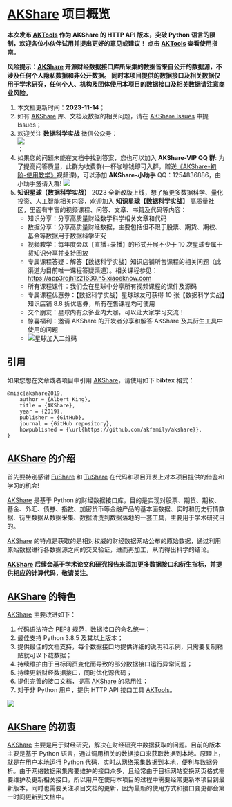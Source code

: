# [AKShare](https://github.com/akfamily/akshare) 项目概览

**本次发布 [AKTools](https://github.com/akfamily/aktools) 作为 AKShare 的 HTTP API 版本，突破 Python 语言的限制，欢迎各位小伙伴试用并提出更好的意见或建议！
点击 [AKTools](https://github.com/akfamily/aktools) 查看使用指南。**

**风险提示：[AKShare](https://github.com/akfamily/akshare) 开源财经数据接口库所采集的数据皆来自公开的数据源，不涉及任何个人隐私数据和非公开数据。
同时本项目提供的数据接口及相关数据仅用于学术研究，任何个人、机构及团体使用本项目的数据接口及相关数据请注意商业风险。**

1. 本文档更新时间：**2023-11-14**；
2. 如有 [AKShare](https://github.com/akfamily/akshare) 库、文档及数据的相关问题，请在 [AKShare Issues](https://github.com/akfamily/akshare/issues) 中提 Issues；
3. 欢迎关注 **数据科学实战** 微信公众号：<div><img src="https://jfds-1252952517.cos.ap-chengdu.myqcloud.com/akshare/readme/qrcode/ds.png"></div>；
4. 如果您的问题未能在文档中找到答案，您也可以加入 **AKShare-VIP QQ 群**: 为了提高问答质量，此群为收费群(一杯咖啡钱即可入群，赠送[《AKShare-初阶-使用教学》](https://zmj.xet.tech/s/wck86)视频课)，可以添加 **AKShare-小助手** QQ：1254836886，由小助手邀请入群! ![](https://jfds-1252952517.cos.ap-chengdu.myqcloud.com/akshare/readme/qrcode/qr_code_1254836886.jpg)
5. **知识星球【数据科学实战】** 2023 全新改版上线，想了解更多数据科学、量化投资、人工智能相关内容，欢迎加入 **知识星球【数据科学实战】** 高质量社区，里面有丰富的视频课程、问答、文章、书籍及代码等内容：
   - 知识分享：分享高质量财经数学科学相关文章和代码
   - 数据分享：分享高质量财经数据，主要包括但不限于股票、期货、期权、基金等数据用于数据科学研究
   - 视频教学：每年度会以【直播+录播】的形式开展不少于 10 次星球专属干货知识分享并支持回放
   - 专属课程答疑：解答【数据科学实战】知识店铺所售课程的相关问题（此渠道为目前唯一课程答疑渠道）。相关课程参见：https://app3rqjh1z21630.h5.xiaoeknow.com
   - 所有课程课件：我们会在星球中分享所有视频课程的课件及源码
   - 专属课程优惠券：【数据科学实战】星球球友可获得 10 张【数据科学实战】知识店铺 8.8 折优惠券，所有在售课程均可使用
   - 交个朋友：星球内有众多业内大咖，可以让大家学习交流！
   - 惊喜福利：邀请 AKShare 的开发者分享和解答 AKShare 及其衍生工具中使用的问题
   - ![星球加入二维码](https://jfds-1252952517.cos.ap-chengdu.myqcloud.com/akshare/readme/qrcode/data_scientist.png)

## 引用

如果您想在文章或者项目中引用 [AKShare](https://github.com/akfamily/akshare/)，请使用如下 **bibtex** 格式：

```
@misc{akshare2019,
    author = {Albert King},
    title = {AKShare},
    year = {2019},
    publisher = {GitHub},
    journal = {GitHub repository},
    howpublished = {\url{https://github.com/akfamily/akshare}},
}
```

## [AKShare](https://github.com/akfamily/akshare) 的介绍

首先要特别感谢 [FuShare](https://github.com/LowinLi/fushare) 和 [TuShare](https://github.com/waditu/tushare) 在代码和项目开发上对本项目提供的借鉴和学习的机会!

[AKShare](https://github.com/akfamily/akshare) 是基于 Python 的财经数据接口库，目的是实现对股票、期货、期权、基金、外汇、债券、指数、加密货币等金融产品的基本面数据、实时和历史行情数据、衍生数据从数据采集、数据清洗到数据落地的一套工具，主要用于学术研究目的。

[AKShare](https://github.com/akfamily/akshare) 的特点是获取的是相对权威的财经数据网站公布的原始数据，通过利用原始数据进行各数据源之间的交叉验证，进而再加工，从而得出科学的结论。

**[AKShare](https://github.com/akfamily/akshare) 后续会基于学术论文和研究报告来添加更多数据接口和衍生指标，并提供相应的计算代码，敬请关注。**

## [AKShare](https://github.com/akfamily/akshare) 的特色

[AKShare](https://github.com/akfamily/akshare) 主要改进如下：

1. 代码语法符合 [PEP8](https://www.python.org/dev/peps/pep-0008) 规范，数据接口的命名统一；
2. 最佳支持 Python 3.8.5 及其以上版本；
3. 提供最佳的文档支持，每个数据接口均提供详细的说明和示例，只需要复制粘贴就可以下载数据；
4. 持续维护由于目标网页变化而导致的部分数据接口运行异常问题；
5. 持续更新财经数据接口，同时优化源代码；
6. 提供完善的接口文档，提高 [AKShare](https://github.com/akfamily/akshare) 的易用性；
7. 对于非 Python 用户，提供 HTTP API 接口工具 [AKTools](https://aktools.readthedocs.io/)。

![](https://jfds-1252952517.cos.ap-chengdu.myqcloud.com/akshare/readme/mindmap/AKShare.svg)

## [AKShare](https://github.com/akfamily/akshare) 的初衷

[AKShare](https://github.com/akfamily/akshare) 主要是用于财经研究，解决在财经研究中数据获取的问题。目前的版本主要是基于 Python
语言，通过调用相关的数据接口来获取数据到本地。原理上，就是在用户本地运行 Python
代码，实时从网络采集数据到本地，便利与数据分析。由于网络数据采集需要维护的接口众多，且经常由于目标网站变换网页格式需要维护及更新相关接口，所以用户在使用本项目的过程中需要经常更新本项目到最新版本。同时也需要关注项目文档的更新，因为最新的使用方式和接口变更都会第一时间更新到文档中。
